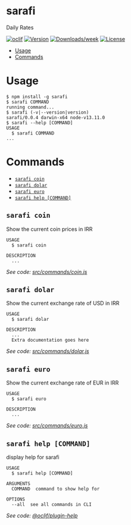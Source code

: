 sarafi
======

Daily Rates

[![oclif](https://img.shields.io/badge/cli-oclif-brightgreen.svg)](https://oclif.io)
[![Version](https://img.shields.io/npm/v/sarafi.svg)](https://npmjs.org/package/sarafi)
[![Downloads/week](https://img.shields.io/npm/dw/sarafi.svg)](https://npmjs.org/package/sarafi)
[![License](https://img.shields.io/npm/l/sarafi.svg)](https://github.com/arashrasoulzadeh/sarafi/blob/master/package.json)

<!-- toc -->
* [Usage](#usage)
* [Commands](#commands)
<!-- tocstop -->
# Usage
<!-- usage -->
```sh-session
$ npm install -g sarafi
$ sarafi COMMAND
running command...
$ sarafi (-v|--version|version)
sarafi/0.0.4 darwin-x64 node-v13.11.0
$ sarafi --help [COMMAND]
USAGE
  $ sarafi COMMAND
...
```
<!-- usagestop -->
# Commands
<!-- commands -->
* [`sarafi coin`](#sarafi-coin)
* [`sarafi dolar`](#sarafi-dolar)
* [`sarafi euro`](#sarafi-euro)
* [`sarafi help [COMMAND]`](#sarafi-help-command)

## `sarafi coin`

Show the current coin prices in IRR

```
USAGE
  $ sarafi coin

DESCRIPTION
  ...
```

_See code: [src/commands/coin.js](https://github.com/arashrasoulzadeh/sarafi/blob/v0.0.4/src/commands/coin.js)_

## `sarafi dolar`

Show the current exchange rate of USD in IRR

```
USAGE
  $ sarafi dolar

DESCRIPTION
  ...
  Extra documentation goes here
```

_See code: [src/commands/dolar.js](https://github.com/arashrasoulzadeh/sarafi/blob/v0.0.4/src/commands/dolar.js)_

## `sarafi euro`

Show the current exchange rate of EUR in IRR

```
USAGE
  $ sarafi euro

DESCRIPTION
  ...
```

_See code: [src/commands/euro.js](https://github.com/arashrasoulzadeh/sarafi/blob/v0.0.4/src/commands/euro.js)_

## `sarafi help [COMMAND]`

display help for sarafi

```
USAGE
  $ sarafi help [COMMAND]

ARGUMENTS
  COMMAND  command to show help for

OPTIONS
  --all  see all commands in CLI
```

_See code: [@oclif/plugin-help](https://github.com/oclif/plugin-help/blob/v3.2.0/src/commands/help.ts)_
<!-- commandsstop -->
